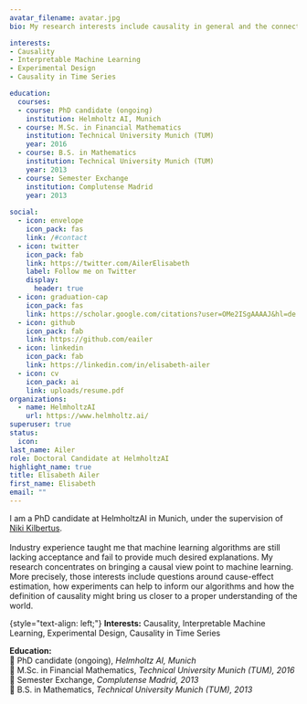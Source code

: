 ```yaml
---
avatar_filename: avatar.jpg
bio: My research interests include causality in general and the connection between causality and experimental design.

interests:
- Causality
- Interpretable Machine Learning
- Experimental Design
- Causality in Time Series

education:
  courses: 
  - course: PhD candidate (ongoing)
    institution: Helmholtz AI, Munich
  - course: M.Sc. in Financial Mathematics
    institution: Technical University Munich (TUM)
    year: 2016
  - course: B.S. in Mathematics 
    institution: Technical University Munich (TUM)
    year: 2013
  - course: Semester Exchange
    institution: Complutense Madrid
    year: 2013
  
social:
  - icon: envelope
    icon_pack: fas
    link: /#contact
  - icon: twitter
    icon_pack: fab
    link: https://twitter.com/AilerElisabeth
    label: Follow me on Twitter
    display:
      header: true
  - icon: graduation-cap
    icon_pack: fas
    link: https://scholar.google.com/citations?user=OMe2ISgAAAAJ&hl=de
  - icon: github
    icon_pack: fab
    link: https://github.com/eailer
  - icon: linkedin
    icon_pack: fab
    link: https://linkedin.com/in/elisabeth-ailer
  - icon: cv
    icon_pack: ai
    link: uploads/resume.pdf
organizations:
  - name: HelmholtzAI
    url: https://www.helmholtz.ai/
superuser: true
status:
  icon: 
last_name: Ailer
role: Doctoral Candidate at HelmholtzAI
highlight_name: true
title: Elisabeth Ailer
first_name: Elisabeth
email: ""
---
```

I am a PhD candidate at HelmholtzAI in Munich, under the supervision of [Niki Kilbertus](https://nikikilbertus.info). \
\
Industry experience taught me that machine learning algorithms are still lacking acceptance and fail to provide much desired explanations. My research concentrates on bringing a causal view point to machine learning. More precisely, those interests include questions around cause-effect estimation, how experiments can help to inform our algorithms and how the definition of causality might bring us closer to a proper understanding of the world.

{style="text-align: left;"}
**Interests:**
Causality, Interpretable Machine Learning, Experimental Design, Causality in Time Series

**Education:**\
  :blue_book: PhD candidate (ongoing), *Helmholtz AI, Munich* \
  :blue_book: M.Sc. in Financial Mathematics, *Technical University Munich (TUM), 2016* \
  :blue_book: Semester Exchange, *Complutense Madrid, 2013* \
  :blue_book: B.S. in Mathematics, *Technical University Munich (TUM), 2013*

